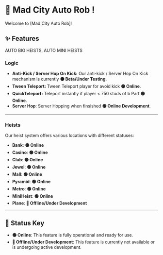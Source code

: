 # 🚀 Mad City Auto Rob !

Welcome to [Mad City Auto Rob]!

## ✨ Features

AUTO BIG HEISTS, AUTO MINI HEISTS

### Logic

* **Anti-Kick / Server Hop On Kick:** Our anti-kick / Server Hop On Kick mechanism is currently **🟠 Beta/Under Testing**.
* **Tween Teleport:** Tween Teleport player for avoid kick **🟢 Online**.
* **QuickTeleport:** Teleport instantly if player < 750 studs of b Part **🟢 Online**.
* **Server Hop**: Server Hopping when finsished **🟢 Online Development**.
---

### Heists

Our heist system offers various locations with different statuses:

* **Bank**: **🟢 Online**
* **Casino**: **🟢 Online**
* **Club**: **🟢 Online**
* **Jewel**: **🟢 Online**
* **Mall**: **🟢 Online**
* **Pyramid**: **🟢 Online**
* **Metro**: **🟢 Online**
* **MiniHeist**: **🟢 Online**
* **Plane**: **🔴 Offline/Under Development**

---


## 🚦 Status Key

* **🟢 Online**: This feature is fully operational and ready for use.
* **🔴 Offline/Under Development**: This feature is currently not available or is undergoing active development.
